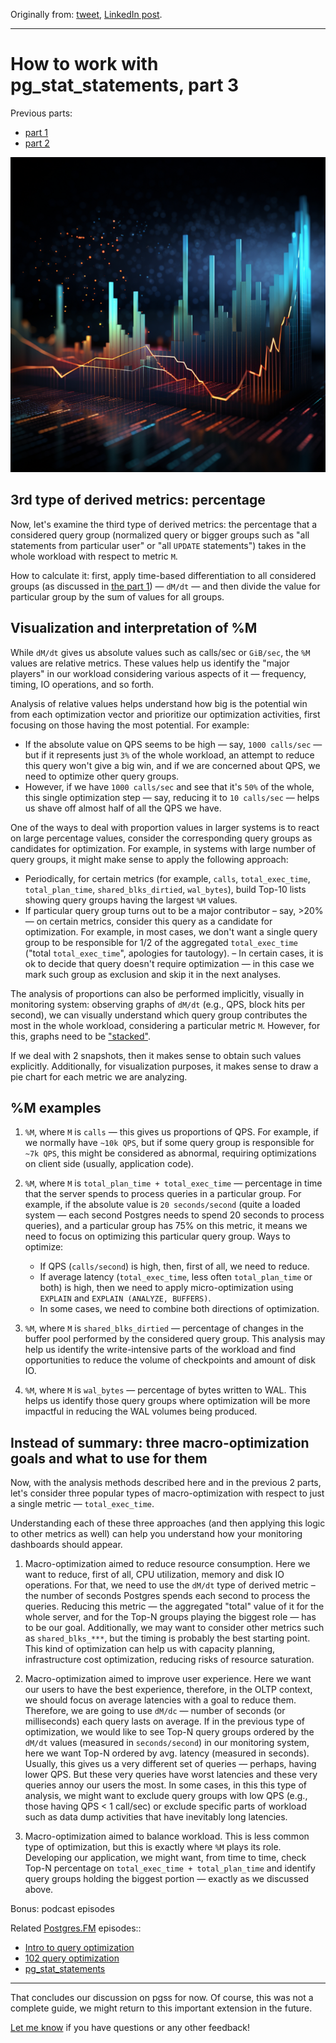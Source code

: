 Originally from: [tweet](https://twitter.com/samokhvalov/status/1709069225762095258), [LinkedIn post](https://www.linkedin.com/pulse/how-work-pgstatstatements-part-3-nikolay-samokhvalov/). 

---

# How to work with pg_stat_statements, part 3

Previous parts:
- [part 1](./0005_pg_stat_statements_part_1.md)
- [part 2](./0006_pg_stat_statements_part_2.md)

<img src="files/0007_cover.png" width="600" />

## 3rd type of derived metrics: percentage
Now, let's examine the third type of derived metrics: the percentage that a considered query group (normalized query or bigger groups such as "all statements from particular user" or "all `UPDATE` statements") takes in the whole workload with respect to metric `M`.

How to calculate it: first, apply time-based differentiation to all considered groups (as discussed in [the part 1](././0005_pg_stat_statements_part_1.md)) — `dM/dt` — and then divide the value for particular group by the sum of values for all groups.

## Visualization and interpretation of %M

While `dM/dt` gives us absolute values such as calls/sec or `GiB/sec`, the `%M` values are relative metrics. These values help us identify the "major players" in our workload considering various aspects of it — frequency, timing, IO operations, and so forth.

Analysis of relative values helps understand how big is the potential win from each optimization vector and prioritize our optimization activities, first focusing on those having the most potential. For example:
- If the absolute value on QPS seems to be high — say, `1000 calls/sec` — but if it represents just `3%` of the whole workload, an attempt to reduce this query won't give a big win, and if we are concerned about QPS, we need to optimize other query groups.
- However,  if we have `1000 calls/sec` and see that it's `50%` of the whole, this single optimization step — say, reducing it to `10 calls/sec` — helps us shave off almost half of all the QPS we have.

One of the ways to deal with proportion values in larger systems is to react on large percentage values, consider the corresponding query groups as candidates for optimization. For example, in systems with large number of query groups, it might make sense to apply the following approach:
- Periodically, for certain metrics (for example, `calls`, `total_exec_time`, `total_plan_time`, `shared_blks_dirtied`, `wal_bytes`), build Top-10 lists showing query groups having the largest `%M` values. 
- If particular query group turns out to be a major contributor – say, >20% — on certain metrics, consider this query as a candidate for optimization. For example, in most cases, we don't want a single query group to be responsible for 1/2 of the aggregated `total_exec_time` ("total `total_exec_time`", apologies for tautology).
– In certain cases, it is ok to decide that query doesn't require optimization — in this case we mark such group as exclusion and skip it in the next analyses.

The analysis of proportions can also be performed implicitly, visually in monitoring system: observing graphs of `dM/dt` (e.g., QPS, block hits per second), we can visually understand which query group contributes the most in the whole workload, considering a particular metric `M`. However, for this, graphs need to be ["stacked"](https://en.wikipedia.org/wiki/Bar_chart#Grouped_.28clustered.29_and_stacked).

If we deal with 2 snapshots, then it makes sense to obtain such values explicitly. Additionally, for visualization purposes, it makes sense to draw a pie chart for each metric we are analyzing.

## %M examples
1. `%M`, where `M` is `calls` — this gives us proportions of QPS. For example, if we normally have `~10k QPS`, but if some query group is responsible for `~7k QPS`, this might be considered as abnormal, requiring optimizations on client side (usually, application code).

2. `%M`, where `M` is `total_plan_time + total_exec_time` — percentage in time that the server spends to process queries in a particular group. For example, if the absolute value is `20 seconds/second` (quite a loaded system — each second Postgres needs to spend 20 seconds to process queries), and a particular group has 75% on this metric, it means we need to focus on optimizing this particular query group. Ways to optimize:
    - If QPS (`calls/second`) is high, then, first of all, we need to reduce. 
    - If average latency (`total_exec_time`, less often `total_plan_time` or both) is high, then we need to apply micro-optimization using `EXPLAIN` and `EXPLAIN (ANALYZE, BUFFERS)`.
    - In some cases, we need to combine both directions of optimization.

3. `%M`, where `M` is `shared_blks_dirtied` — percentage of changes in the buffer pool performed by the considered query group. This analysis may help us identify the write-intensive parts of the workload and find opportunities to reduce the volume of checkpoints and amount of disk IO.

4. `%M`, where `M` is `wal_bytes` — percentage of bytes written to WAL. This helps us identify those query groups where optimization will be more impactful in reducing the WAL volumes being produced.

## Instead of summary: three macro-optimization goals and what to use for them
Now, with the analysis methods described here and in the previous 2 parts, let's consider three popular types of macro-optimization with respect to just a single metric — `total_exec_time`.

Understanding each of these three approaches (and then applying this logic to other metrics as well) can help you understand how your monitoring dashboards should appear.

1. Macro-optimization aimed to reduce resource consumption. Here we want to reduce, first of all, CPU utilization, memory and disk IO operations. For that, we need to use the `dM/dt` type of derived metric – the number of seconds Postgres spends each second to process the queries. Reducing this metric — the aggregated "total" value of it for the whole server, and for the Top-N groups playing the biggest role — has to be our goal. Additionally, we may want to consider other metrics such as `shared_blks_***`, but the timing is probably the best starting point. This kind of optimization can help us with capacity planning, infrastructure cost optimization, reducing risks of resource saturation.

2. Macro-optimization aimed to improve user experience. Here we want our users to have the best experience, therefore, in the OLTP context, we should focus on average latencies with a goal to reduce them. Therefore, we are going to use `dM/dc` — number of seconds (or milliseconds) each query lasts on average. If in the previous type of optimization, we would like to see Top-N query groups ordered by the `dM/dt` values (measured in `seconds/second`) in our monitoring system, here we want Top-N ordered by avg. latency (measured in seconds). Usually, this gives us a very different set of queries — perhaps, having lower QPS. But these very queries have worst latencies and these very queries annoy our users the most. In some cases, in this this type of analysis, we might want to exclude query groups with low QPS (e.g., those having QPS < 1 call/sec) or exclude specific parts of workload such as data dump activities that have inevitably long latencies.

3. Macro-optimization aimed to balance workload. This is less common type of optimization, but this is exactly where `%M` plays its role. Developing our application, we might want, from time to time, check Top-N percentage on `total_exec_time + total_plan_time` and identify query groups holding the biggest portion — exactly as we discussed above.

Bonus: podcast episodes

Related [Postgres.FM](https://postgres.fm) episodes::
- [Intro to query optimization](https://postgres.fm/episodes/intro-to-query-optimization)
- [102 query optimization](https://postgres.fm/episodes/102-query-optimization)
- [pg_stat_statements](https://postgres.fm/episodes/pg_stat_statements)

---

That concludes our discussion on pgss for now. Of course, this was not a complete guide, we might return to this important extension in the future.

[Let me know](https://twitter.com/samokhvalov) if you have questions or any other feedback!

